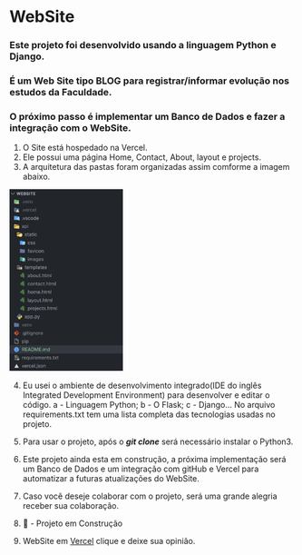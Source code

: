 # WebSite

### Este projeto foi desenvolvido usando a linguagem Python e Django.

### É um Web Site tipo BLOG para registrar/informar evolução nos estudos da Faculdade.

### O próximo passo é implementar um Banco de Dados e fazer a integração com o WebSite.

1. O Site está hospedado na Vercel.
2. Ele possui uma página Home, Contact, About, layout e projects.
3. A arquitetura das pastas foram organizadas assim comforme a imagem abaixo.

<div align="center"> </div>
  <p float="left">
    <img src="api/static/images/Screenshot 2023-08-15 at 17.37.09.png" width="200" />
  </p>

4. Eu usei o ambiente de desenvolvimento integrado(IDE do inglês Integrated Development Environment) para desenvolver e editar o código.
   a - Linguagem Python;
   b - O Flask;
   c - Django...
   No arquivo requirements.txt tem uma lista completa das tecnologias usadas no projeto.

5. Para usar o projeto, após o **_git clone_** será necessário instalar o Python3.

6. Este projeto ainda esta em construção, a próxima implementação será um Banco de Dados e um integração com gitHub e Vercel para automatizar a futuras atualizações do WebSite.

7. Caso você deseje colaborar com o projeto, será uma grande alegria receber sua colaboração.

8. 🚧 - Projeto em Construção

9. WebSite em [Vercel]() clique e deixe sua opinião.
